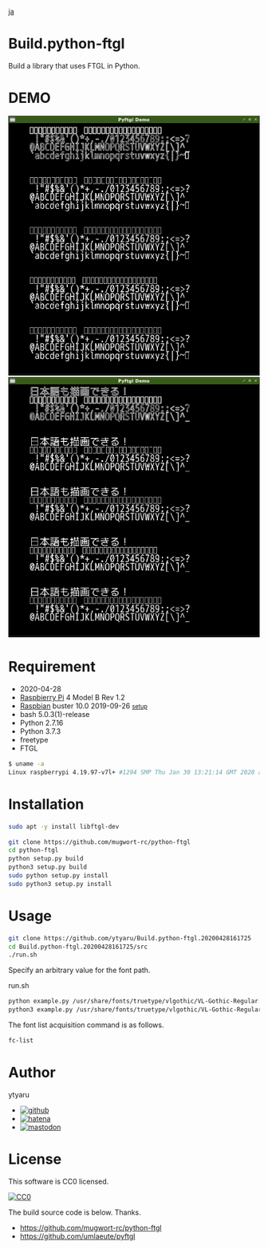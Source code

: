 [ja](./README.ja.md)

# Build.python-ftgl

Build a library that uses FTGL in Python.

# DEMO

![demo](doc/demo.png)
![demo2](doc/demo2.png)

# Requirement

* <time datetime="2020-04-28T16:14:52+0900">2020-04-28</time>
* [Raspbierry Pi](https://ja.wikipedia.org/wiki/Raspberry_Pi) 4 Model B Rev 1.2
* [Raspbian](https://ja.wikipedia.org/wiki/Raspbian) buster 10.0 2019-09-26 <small>[setup](http://ytyaru.hatenablog.com/entry/2019/12/25/222222)</small>
* bash 5.0.3(1)-release
* Python 2.7.16
* Python 3.7.3
* freetype
* FTGL

```sh
$ uname -a
Linux raspberrypi 4.19.97-v7l+ #1294 SMP Thu Jan 30 13:21:14 GMT 2020 armv7l GNU/Linux
```

# Installation

```sh
sudo apt -y install libftgl-dev
```
```sh
git clone https://github.com/mugwort-rc/python-ftgl
cd python-ftgl
python setup.py build
python3 setup.py build
sudo python setup.py install
sudo python3 setup.py install
```

# Usage

```sh
git clone https://github.com/ytyaru/Build.python-ftgl.20200428161725
cd Build.python-ftgl.20200428161725/src
./run.sh
```

Specify an arbitrary value for the font path.

run.sh
```sh
python example.py /usr/share/fonts/truetype/vlgothic/VL-Gothic-Regular.ttf
python3 example.py /usr/share/fonts/truetype/vlgothic/VL-Gothic-Regular.ttf
```

The font list acquisition command is as follows.

```sh
fc-list
```

# Author

ytyaru

* [![github](http://www.google.com/s2/favicons?domain=github.com)](https://github.com/ytyaru "github")
* [![hatena](http://www.google.com/s2/favicons?domain=www.hatena.ne.jp)](http://ytyaru.hatenablog.com/ytyaru "hatena")
* [![mastodon](http://www.google.com/s2/favicons?domain=mstdn.jp)](https://mstdn.jp/web/accounts/233143 "mastdon")

# License

This software is CC0 licensed.

[![CC0](http://i.creativecommons.org/p/zero/1.0/88x31.png "CC0")](http://creativecommons.org/publicdomain/zero/1.0/deed.en)

The build source code is below. Thanks.

* https://github.com/mugwort-rc/python-ftgl
* https://github.com/umlaeute/pyftgl

